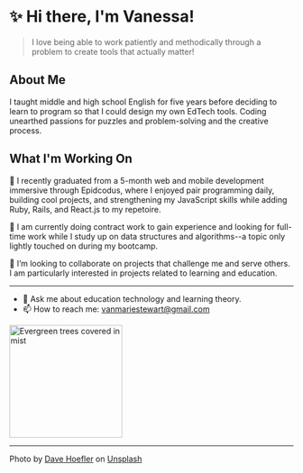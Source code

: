 

# :sparkles: Hi there, I'm Vanessa! 

> I love being able to work patiently and methodically through a problem to create tools that actually matter!

## About Me
I taught middle and high school English for five years before deciding to learn to program so that I could design my own EdTech tools. Coding unearthed passions for puzzles and problem-solving and the creative process. 

## What I'm Working On
:herb:  I recently graduated from a 5-month web and mobile development immersive through Epidcodus, where I enjoyed pair programming daily, building cool projects, and strengthening my JavaScript skills while adding Ruby, Rails, and React.js to my repetoire.

:herb:  I am currently doing contract work to gain experience and looking for full-time work while I study up on data structures and algorithms--a topic only lightly touched on during my bootcamp.

:herb:  I’m looking to collaborate on projects that challenge me and serve others. I am particularly interested in projects related to learning and education.

<hr>

- :speech_balloon:  Ask me about education technology and learning theory.
- :mailbox:  How to reach me: vanmariestewart@gmail.com

<img src='https://images.unsplash.com/photo-1524260855046-f743b3cdad07?ixlib=rb-1.2.1&ixid=eyJhcHBfaWQiOjEyMDd9&auto=format&fit=crop&w=1101&q=80' alt='Evergreen trees covered in mist' style="height:200px; width: auto">
<hr>
<span>Photo by <a href="https://unsplash.com/@johnwestrock?utm_source=unsplash&amp;utm_medium=referral&amp;utm_content=creditCopyText">Dave Hoefler</a> on <a href="https://unsplash.com/s/photos/pacific-northwest?utm_source=unsplash&amp;utm_medium=referral&amp;utm_content=creditCopyText">Unsplash</a></span>
